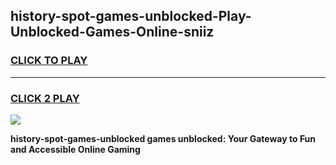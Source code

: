 
## history-spot-games-unblocked-Play-Unblocked-Games-Online-sniiz
<h3>
<a href="https://premium76.site?title=history-spot-games-unblocked&ref=25A">CLICK TO PLAY</a></h3>
<hr>

<h3>
<a href="https://premium76.site?title=history-spot-games-unblocked&ref=25A">CLICK 2 PLAY</a>
  
</h3>

<a href="https://premium76.site?title=history-spot-games-unblocked&ref=25A"><img src="https://clearcache.store/games.png"></a>


**history-spot-games-unblocked games unblocked: Your Gateway to Fun and Accessible Online Gaming**
